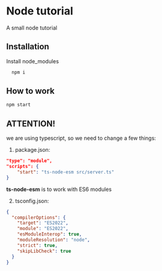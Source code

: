 
# Node tutorial

A small node tutorial


## Installation

Install node_modules

```bash
  npm i
```
    
## How to work

```bash
npm start
```

## ATTENTION!

we are using typescript, so we need to change a few things:

1) package.json:
```json
"type": "module",
"scripts": {
    "start": "ts-node-esm src/server.ts"
}
```
**ts-node-esm** is to work with ES6 modules

2) tsconfig.json:
```json
{
  "compilerOptions": {
    "target": "ES2022",                                  
    "module": "ES2022",                                
    "esModuleInterop": true,  
    "moduleResolution": "node",                           
    "strict": true,                                      
    "skipLibCheck": true                        
  }
}

```

